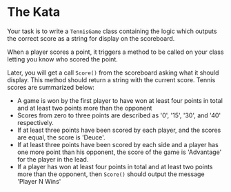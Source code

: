 # The Kata

Your task is to write a `TennisGame` class containing the logic which outputs the correct score as a string for display on the scoreboard.

When a player scores a point, it triggers a method to be called on your class letting you know who scored the point.

Later, you will get a call `Score()` from the scoreboard asking what it should display. This method should return a string with the current score. Tennis scores are summarized below:

- A game is won by the first player to have won at least four points in total and at least two points more than the opponent
- Scores from zero to three points are described as '0', '15', '30', and '40' respectively.
- If at least three points have been scored by each player, and the scores are equal, the score is 'Deuce'.
- If at least three points have been scored by each side and a player has one more point than his opponent, the score of the game is 'Advantage' for the player in the lead.
- If a player has won at least four points in total and at least two points more than the opponent, then `Score()` should output the message 'Player N Wins'